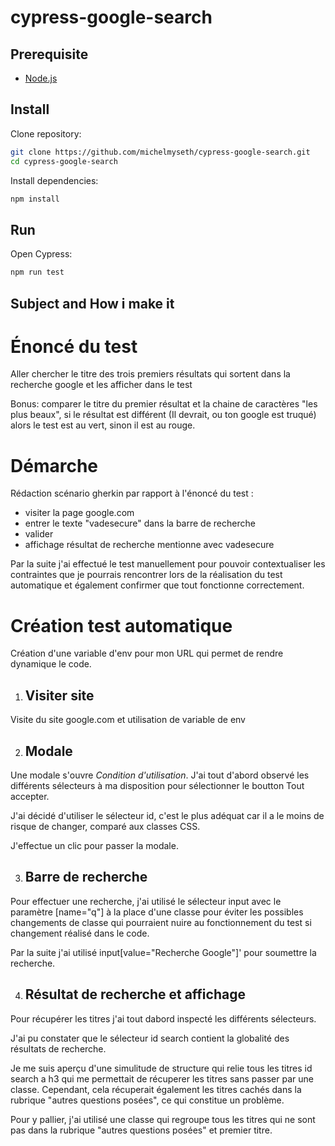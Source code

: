 # cypress-google-search

## Prerequisite

-   [Node.js](https://nodejs.org/)

## Install

Clone repository:

```sh
git clone https://github.com/michelmyseth/cypress-google-search.git
cd cypress-google-search
```

Install dependencies:

```sh
npm install
```

## Run

Open Cypress:

```sh
npm run test
```

## Subject and How i make it

# Énoncé du test

Aller chercher le titre des trois premiers résultats qui sortent dans la recherche google et les afficher dans le test

Bonus: comparer le titre du premier résultat et la chaine de caractères "les plus beaux", si le résultat est différent (Il devrait, ou ton google est truqué) alors le test est au vert, sinon il est au rouge.

# Démarche

Rédaction scénario gherkin par rapport à l'énoncé du test :

-   visiter la page google.com
-   entrer le texte "vadesecure" dans la barre de recherche
-   valider
-   affichage résultat de recherche mentionne avec vadesecure

Par la suite j'ai effectué le test manuellement pour pouvoir contextualiser les contraintes que je pourrais rencontrer lors de la réalisation du test automatique et également confirmer que tout fonctionne correctement.

# Création test automatique

Création d'une variable d'env pour mon URL qui permet de rendre dynamique le code.

1. ## Visiter site

Visite du site google.com et utilisation de variable de env

2. ## Modale

Une modale s'ouvre _Condition d'utilisation_. J'ai tout d'abord observé les différents sélecteurs à ma disposition pour sélectionner le boutton Tout accepter.

J'ai décidé d'utiliser le sélecteur id, c'est le plus adéquat car il a le moins de risque de changer, comparé aux classes CSS.

J'effectue un clic pour passer la modale.

3. ## Barre de recherche

Pour effectuer une recherche, j'ai utilisé le sélecteur input avec le paramètre [name="q"] à la place d'une classe pour éviter les possibles changements de classe qui pourraient nuire au fonctionnement du test si changement réalisé dans le code.

Par la suite j'ai utilisé input[value="Recherche Google"]' pour soumettre la recherche.

4. ## Résultat de recherche et affichage

Pour récupérer les titres j'ai tout dabord inspecté les différents sélecteurs.

J'ai pu constater que le sélecteur id search contient la globalité des résultats de recherche.

Je me suis aperçu d'une simulitude de structure qui relie tous les titres id search a h3 qui me permettait de récuperer les titres sans passer par une classe.
Cependant, cela récuperait également les titres cachés dans la rubrique "autres questions posées", ce qui constitue un problème.

Pour y pallier, j'ai utilisé une classe qui regroupe tous les titres qui ne sont pas dans la rubrique "autres questions posées" et premier titre.
